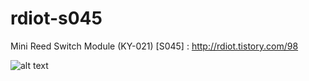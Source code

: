 # rdiot-s045
Mini Reed Switch Module (KY-021) [S045] : http://rdiot.tistory.com/98

![alt text](http://cfile10.uf.tistory.com/image/267A1F3457D23F1C254B99)
